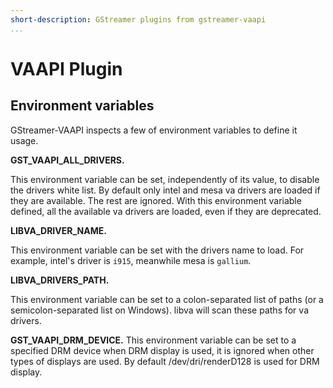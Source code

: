 ```yaml
---
short-description: GStreamer plugins from gstreamer-vaapi
...
```


# VAAPI Plugin

## Environment variables

GStreamer-VAAPI inspects a few of environment variables to define it
usage.

**GST_VAAPI_ALL_DRIVERS.**

This environment variable can be set, independently of its value, to
disable the drivers white list. By default only intel and mesa va
drivers are loaded if they are available. The rest are ignored. With
this environment variable defined, all the available va drivers are
loaded, even if they are deprecated.

**LIBVA_DRIVER_NAME.**

This environment variable can be set with the drivers name to load. For
example, intel's driver is `i915`, meanwhile mesa is `gallium`.

**LIBVA_DRIVERS_PATH.**

This environment variable can be set to a colon-separated list of paths
(or a semicolon-separated list on Windows). libva will scan these paths
for va drivers.

**GST_VAAPI_DRM_DEVICE.**
This environment variable can be set to a specified DRM device when DRM
display is used, it is ignored when other types of displays are used.
By default /dev/dri/renderD128 is used for DRM display.
